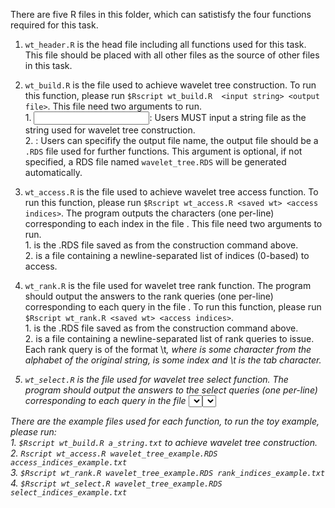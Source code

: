There are five R files in this folder, which can satistisfy the four functions required for this task.
  1. `wt_header.R` is the head file including all functions used for this task. 
  This file should be placed with all other files as the source of other files in this task.
  
  
  2. `wt_build.R` is the file used to achieve wavelet tree construction. 
  To run this function, please run `$Rscript wt_build.R  <input string> <output file>`. 
  This file need two arguments to run.  
          1. <input string>: Users MUST input a string file as the string used for wavelet tree construction.  
          2. <output file>: Users can specifify the output file name, the output file should be a `.RDS` file used for further functions. This argument is optional, if not specified, a RDS file named `wavelet_tree.RDS` will be generated automatically.  
  
  
  3. `wt_access.R` is the file used to achieve wavelet tree access function. 
  To run this function, please run `$Rscript wt_access.R <saved wt> <access indices>`. 
  The program outputs the characters (one per-line) corresponding to each index in the file <access indices>.
  This file need two arguments to run.  
            1. <saved wt> is the .RDS file saved as <output file> from the construction command above.  
            2. <access indices> is a file containing a newline-separated list of indices (0-based) to access.   
            
            
  4. `wt_rank.R` is the file used for wavelet tree rank function. 
  The program should output the answers to the rank queries (one per-line) corresponding to each query in the file <rank queries>.
  To run this function, please run `$Rscript wt_rank.R <saved wt> <access indices>`.  
          1. <saved wt> is the .RDS file saved as <output file> from the construction command above.  
          2. <rank queries> is a file containing a newline-separated list of rank queries to issue.   
          Each rank query is of the format <c>\t<i>, where <c> is some character from the alphabet of the original string, 
          <i> is some index and \t is the tab character.
          
          
  5. `wt_select.R` is the file used for wavelet tree select function. 
  The program should output the answers to the select queries (one per-line) corresponding to each query in the file <select queries>.
  To run this function, please run `$Rscript wt_select.R <saved wt> <access indices>`.  
          1. <saved wt> is the .RDS file saved as <output file> from the construction command above.  
          2. <select queries> is a file containing a newline-separated list of select queries to issue.   
          Each select query is of the format <c>\t<i>, where <c> is some character from the alphabet of the original string, 
          <i> is the occurrence of the character <c> for one wishes to know the index (again, \t is the tab character). 
          
          
  There are the example files used for each function, to run the toy example, please run:  
          1. `$Rscript wt_build.R a_string.txt` to achieve wavelet tree construction.  
          2. `Rscript wt_access.R wavelet_tree_example.RDS access_indices_example.txt`  
          3. `$Rscript wt_rank.R wavelet_tree_example.RDS rank_indices_example.txt`  
          4. `$Rscript wt_select.R wavelet_tree_example.RDS select_indices_example.txt`  

